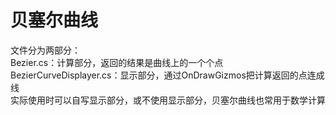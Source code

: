 # 贝塞尔曲线</br>
文件分为两部分：</br>
Bezier.cs：计算部分，返回的结果是曲线上的一个个点</br>
BezierCurveDisplayer.cs：显示部分，通过OnDrawGizmos把计算返回的点连成线</br>
实际使用时可以自写显示部分，或不使用显示部分，贝塞尔曲线也常用于数学计算</br>
